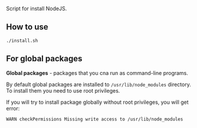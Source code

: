 Script for install NodeJS.

## How to use

```
./install.sh
```

## For global packages

**Global packages** - packages that you cna run as command-line programs.

By default global packages are installed to `/usr/lib/node_modules` directory. To install them you need to use root
privileges.

If you will try to install package globally without root privileges, you will get error: 

```
WARN checkPermissions Missing write access to /usr/lib/node_modules
```